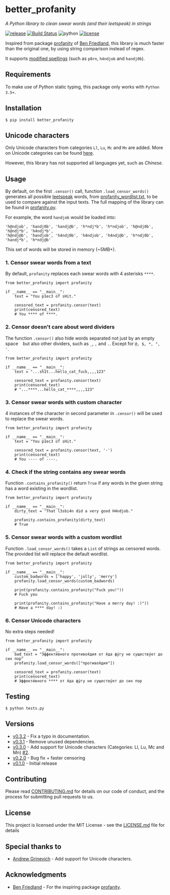 # better_profanity
*A Python library to clean swear words (and their leetspeak) in strings*

[![release](https://img.shields.io/badge/dynamic/json.svg?label=release&url=https%3A%2F%2Fpypi.org%2Fpypi%2Fbetter-profanity%2Fjson&query=%24.info.version&colorB=blue)](https://github.com/snguyenthanh/better_profanity/releases/latest)
[![Build Status](https://travis-ci.com/snguyenthanh/better_profanity.svg?branch=master)](https://travis-ci.com/snguyenthanh/better_profanity)
![python](https://img.shields.io/badge/python-3.5%2B-blue.svg)
[![license](https://img.shields.io/github/license/mashape/apistatus.svg?style=popout)](https://github.com/snguyenthanh/better_profanity/blob/master/LICENSE)


Inspired from package [profanity](https://github.com/ben174/profanity) of [Ben Friedland](https://github.com/ben174), this library is much faster than the original one, by using string comparison instead of regex.

It supports [modified spellings](https://en.wikipedia.org/wiki/Leet) (such as `p0rn`, `h4ndjob` and `handj0b`).

## Requirements
To make use of Python static typing, this package only works with `Python 3.5+`.

## Installation
```
$ pip install better_profanity
```

## Unicode characters

Only Unicode characters from categories `Ll`, `Lu`, `Mc` and `Mn` are added. More on Unicode categories can be found [here][unicode category link].

[unicode category link]: https://en.wikipedia.org/wiki/Template:General_Category_(Unicode)

However, this library has not supported all languages yet, such as *Chinese*.

## Usage
By default, on the first `.censor()` call, function `.load_censor_words()` generates all possible [leetspeak](https://en.wikipedia.org/wiki/Leet) words, from [profanity_wordlist.txt](./better_profanity/profanity_wordlist.txt), to be used to compare against the input texts.  The full mapping of the library can be found in [profanity.py](./better_profanity/profanity.py#L9-L18).

For example, the word `handjob` would be loaded into:
```
'h@ndjob', 'handj0b', 'handj@b', 'h*ndj*b', 'h*ndjob', 'h@ndj0b', 'h@ndj*b', 'h4ndj*b',
'h@ndj@b', 'handjob', 'h4ndj0b', 'h4ndjob', 'h4ndj@b', 'h*ndj0b', 'handj*b', 'h*ndj@b'
```

This set of words will be stored in memory (~5MB+).

### 1. Censor swear words from a text
By default, `profanity` replaces each swear words with 4 asterisks `****`.

```
from better_profanity import profanity

if __name__ == "__main__":
    text = "You p1ec3 of sHit."

    censored_text = profanity.censor(text)
    print(censored_text)
    # You **** of ****.
```

### 2. Censor doesn't care about word dividers
The function `.censor()` also hide words separated not just by an empty space ` ` but also other dividers, such as `_`, `,` and `.`. Except for `@, $, *, ", '`.

```
from better_profanity import profanity

if __name__ == "__main__":
    text = "...sh1t...hello_cat_fuck,,,,123"

    censored_text = profanity.censor(text)
    print(censored_text)
    # "...****...hello_cat_****,,,,123"
```

### 3. Censor swear words with custom character
4 instances of the character in second parameter in `.censor()` will be used to replace the swear words.

```
from better_profanity import profanity

if __name__ == "__main__":
    text = "You p1ec3 of sHit."

    censored_text = profanity.censor(text, '-')
    print(censored_text)
    # You ---- of ----.
```

### 4. Check if the string contains any swear words
Function `.contains_profanity()` return `True` if any words in the given string has a word existing in the wordlist.

```
from better_profanity import profanity

if __name__ == "__main__":
    dirty_text = "That l3sbi4n did a very good H4ndjob."

    profanity.contains_profanity(dirty_text)
    # True
```

### 5. Censor swear words with a custom wordlist
Function `.load_censor_words()` takes a `List` of strings as censored words.
The provided list will replace the default wordlist.

```
from better_profanity import profanity

if __name__ == "__main__":
    custom_badwords = ['happy', 'jolly', 'merry']
    profanity.load_censor_words(custom_badwords)

    print(profanity.contains_profanity("Fuck you!"))
    # Fuck you

    print(profanity.contains_profanity("Have a merry day! :)"))
    # Have a **** day! :)
```

### 6. Censor Unicode characters
No extra steps needed!

```
from better_profanity import profanity

if __name__ == "__main__":
    bad_text = "Эффекти́вного противоя́дия от я́да фу́гу не существу́ет до сих пор"
    profanity.load_censor_words(["противоя́дия"])

    censored_text = profanity.censor(text)
    print(censored_text)
    # Эффекти́вного **** от я́да фу́гу не существу́ет до сих пор
```

## Testing
```
$ python tests.py
```

## Versions
- [v0.3.2](https://github.com/snguyenthanh/better_profanity/releases/tag/0.3.2) - Fix a typo in documentation.
- [v0.3.1](https://github.com/snguyenthanh/better_profanity/releases/tag/0.3.1) - Remove unused dependencies.
- [v0.3.0](https://github.com/snguyenthanh/better_profanity/releases/tag/0.3.0) - Add support for Unicode characters (Categories: Ll, Lu, Mc and Mn) [#2](https://github.com/snguyenthanh/better_profanity/pull/2).
- [v0.2.0](https://github.com/snguyenthanh/better_profanity/releases/tag/0.2) - Bug fix + faster censoring
- [v0.1.0](https://github.com/snguyenthanh/better_profanity/releases/tag/v0.1) - Initial release

## Contributing
Please read [CONTRIBUTING.md](./CONTRIBUTING.md) for details on our code of conduct, and the process for submitting pull requests to us.

## License
This project is licensed under the MIT License - see the [LICENSE.md](LICENSE.md) file for details

## Special thanks to
- [Andrew Grinevich](https://github.com/Derfirm) - Add support for Unicode characters.

## Acknowledgments
- [Ben Friedland](https://github.com/ben174) - For the inspiring package [profanity](https://github.com/ben174/profanity).
